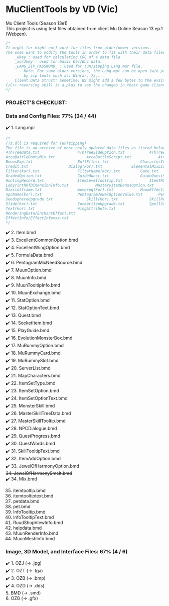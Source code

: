 # MuClientTools by VD (Vic)
Mu Client Tools (Season 13e1)  
This project is using test files obtained from client Mu Online Season 13 ep.1 (Webzen).  

```cpp
/*
It might (or might not) work for files from older/newer versions. 
The ones want to modify the tools in order to fit with their data files should check:
	_wkey : used for calculating CRC of a data file.
	_xor3key : used for basic Dec/Enc data.
	_LANG_ZIP_PASSWORD_ : used for (un)zipping Lang.mpr file. 
		Note: For some older versions, the Lang.mpr can be open (w/o password) 
		by zip tools such as: Winrar, 7z,...
	Client Data Struct: Sometime, WZ might add a few bytes to the exsiting. 
C/C++ reversing skill is a plus to see the changes in their game client.
*/
```

### PROJECT'S CHECKLIST:

### Data and Config Files: 77% (34 / 44)  
:heavy_check_mark:	1.	Lang.mpr  
  
```cpp
/*
(7z.dll is required for (un)zipping)
The file is an archive of most newly updated data files as listed below:
4ThTreeData.txt					4ThTreeSideOption.txt			4ThTreeSkillTooltip.txt
ArcaBattleBootyMix.txt				ArcaBattleScript.txt			AttributeVariation.txt
BonusExp.txt					BuffEffect.txt				CharacterInfoSetup.txt
Credit.txt					Dialog(kor).txt				ElementalMixList.txt
Filter(kor).txt					FilterName(kor).txt			Gate.txt
GradedOption.txt				GuideQuest.txt				GuideQuestString(Kor).txt
HuntingRecord.txt				ItemLevelTooltip.txt			ItemTRSData.txt
LabyrinthOfDimensionInfo.txt			MasteryItemBonusOption.txt		MBoxShop(kor).txt
Mixslotframe.txt				movereq(kor).txt			MuunEffectInfo.txt
npcName(kor).txt				PentagramJewelOptionValue.txt		PentagramOption.txt
SeedsphereUpgrade.txt				Skill(kor).txt				SkillRequire.txt
Slide(kor).txt					SocketitemUpgrade.txt			SpellStone.txt
Text(kor).txt					WingAttribute.txt
RenderingData/EnchantEffect.txt
EffectInfo/EffectInfoxxx.txt
*/
```
  
:heavy_check_mark:	2.	Item.bmd  
:heavy_check_mark:	3.	ExcellentCommonOption.bmd  
:heavy_check_mark:	4.	ExcellentWingOption.bmd  
:heavy_check_mark:	5.	FormulaData.bmd  
:heavy_check_mark:	6.	PentagramMixNeedSource.bmd  
:heavy_check_mark:	7.	MuunOption.bmd  
:heavy_check_mark:	8.	MuunInfo.bmd  
:heavy_check_mark:	9.	MuunTooltipInfo.bmd  
:heavy_check_mark:	10.	MuunExchange.bmd  
:heavy_check_mark:	11.	StatOption.bmd  
:heavy_check_mark:	12.	StatOptionText.bmd  
:heavy_check_mark:	13.	Quest.bmd  
:heavy_check_mark:	14.	SocketItem.bmd  
:heavy_check_mark:	15.	PlayGuide.bmd  
:heavy_check_mark:	16.	EvolutionMonsterBox.bmd  
:heavy_check_mark:	17.	MuRummyOption.bmd  
:heavy_check_mark:	18.	MuRummyCard.bmd  
:heavy_check_mark:	19.	MuRummySlot.bmd  
:heavy_check_mark:	20.	ServerList.bmd  
:heavy_check_mark:	21.	MapCharacters.bmd  
:heavy_check_mark:	22.	ItemSetType.bmd  
:heavy_check_mark:	23.	ItemSetOption.bmd  
:heavy_check_mark:	24.	ItemSetOptionText.bmd  
:heavy_check_mark:	25.	MonsterSkill.bmd  
:heavy_check_mark:	26.	MasterSkillTreeData.bmd  
:heavy_check_mark:	27.	MasterSkillTooltip.bmd  
:heavy_check_mark:	28.	NPCDialogue.bmd  
:heavy_check_mark:	29.	QuestProgress.bmd  
:heavy_check_mark:	30.	QuestWords.bmd  
:heavy_check_mark:	31.	SkillTooltipText.bmd  
:heavy_check_mark:	32.	ItemAddOption.bmd  
:heavy_check_mark:	33.	JewelOfHarmonyOption.bmd  
~~34.	JewelOfHarmonySmelt.bmd~~  
:heavy_check_mark:	34.	Mix.bmd  
  
35.	itemtooltip.bmd  
36.	itemtooltiptext.bmd  
37.	petdata.bmd  
38.	pet.bmd  
39.	InfoTooltip.bmd  
40.	InfoTooltipText.bmd  
41.	RuudShopViewInfo.bmd  
42.	helpdata.bmd  
43.	MuunRenderInfo.bmd  
44.	MuunMeshInfo.bmd  

### Image, 3D Model, and Interface Files: 67% (4 / 6)  
:heavy_check_mark:	1.	OZJ	(-> .jpg)  
:heavy_check_mark:	2.	OZT	(-> .tga)  
:heavy_check_mark:	3.	OZB (-> .bmp)  
:heavy_check_mark:	4.	OZD	(-> .dds)  
5.	BMD	(-> .smd)  
6.	OZG	(-> .gfx)  

